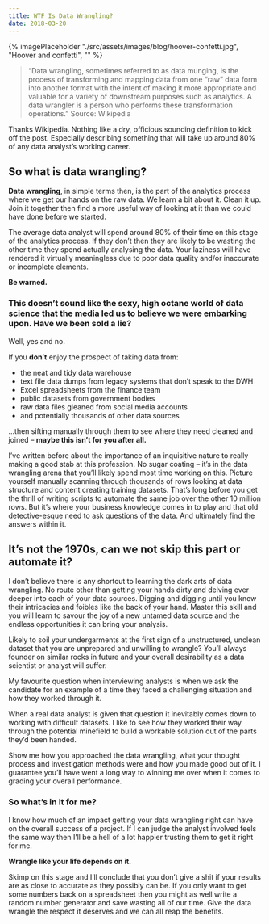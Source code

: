 ```yaml
---
title: WTF Is Data Wrangling?
date: 2018-03-20
---
```

{% imagePlaceholder "./src/assets/images/blog/hoover-confetti.jpg", "Hoover and confetti", "" %}

> “Data wrangling, sometimes referred to as data munging, is the process of transforming and mapping data from one &#8220;raw&#8221; data form into another format with the intent of making it more appropriate and valuable for a variety of downstream purposes such as analytics. A data wrangler is a person who performs these transformation operations.” Source: Wikipedia

Thanks Wikipedia. Nothing like a dry, officious sounding definition to kick off the post. Especially describing something that will take up around 80% of any data analyst’s working career.

## So what is data wrangling?

**Data wrangling**, in simple terms then, is the part of the analytics process where we get our hands on the raw data. We learn a bit about it. Clean it up. Join it together then find a more useful way of looking at it than we could have done before we started.

The average data analyst will spend around 80% of their time on this stage of the analytics process. If they don’t then they are likely to be wasting the other time they spend actually analysing the data. Your laziness will have rendered it virtually meaningless due to poor data quality and/or inaccurate or incomplete elements.

**Be warned.**

### This doesn’t sound like the sexy, high octane world of data science that the media led us to believe we were embarking upon. Have we been sold a lie?

Well, yes and no.

If you **don’t** enjoy the prospect of taking data from:

  * the neat and tidy data warehouse
  * text file data dumps from legacy systems that don’t speak to the DWH
  * Excel spreadsheets from the finance team
  * public datasets from government bodies
  * raw data files gleaned from social media accounts
  * and potentially thousands of other data sources

&#8230;then sifting manually through them to see where they need cleaned and joined &#8211; **maybe this isn’t for you after all.**

I’ve written before about the importance of an inquisitive nature to really making a good stab at this profession. No sugar coating &#8211; it’s in the data wrangling arena that you’ll likely spend most time working on this. Picture yourself manually scanning through thousands of rows looking at data structure and content creating training datasets. That&#8217;s long before you get the thrill of writing scripts to automate the same job over the other 10 million rows. But it&#8217;s where your business knowledge comes in to play and that old detective-esque need to ask questions of the data. And ultimately find the answers within it.

## It&#8217;s not the 1970s, can we not skip this part or automate it?

I don’t believe there is any shortcut to learning the dark arts of data wrangling. No route other than getting your hands dirty and delving ever deeper into each of your data sources. Digging and digging until you know their intricacies and foibles like the back of your hand. Master this skill and you will learn to savour the joy of a new untamed data source and the endless opportunities it can bring your analysis.

Likely to soil your undergarments at the first sign of a unstructured, unclean dataset that you are unprepared and unwilling to wrangle? You&#8217;ll always founder on similar rocks in future and your overall desirability as a data scientist or analyst will suffer.

My favourite question when interviewing analysts is when we ask the candidate for an example of a time they faced a challenging situation and how they worked through it.

When a real data analyst is given that question it inevitably comes down to working with difficult datasets. I like to see how they worked their way through the potential minefield to build a workable solution out of the parts they’d been handed.

Show me how you approached the data wrangling, what your thought process and investigation methods were and how you made good out of it. I guarantee you’ll have went a long way to winning me over when it comes to grading your overall performance.

### So what&#8217;s in it for me?

I know how much of an impact getting your data wrangling right can have on the overall success of a project. If I can judge the analyst involved feels the same way then I’ll be a hell of a lot happier trusting them to get it right for me.

**Wrangle like your life depends on it.**

Skimp on this stage and I’ll conclude that you don’t give a shit if your results are as close to accurate as they possibly can be. If you only want to get some numbers back on a spreadsheet then you might as well write a random number generator and save wasting all of our time. Give the data wrangle the respect it deserves and we can all reap the benefits.